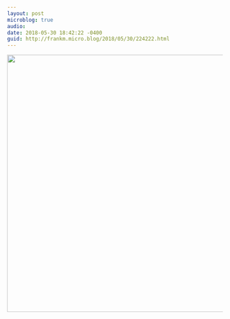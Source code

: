 ```yaml
---
layout: post
microblog: true
audio: 
date: 2018-05-30 18:42:22 -0400
guid: http://frankm.micro.blog/2018/05/30/224222.html
---
```



<img src="http://frankmcpherson.blog/uploads/2018/74289309d0.jpg" width="600" height="600" />
